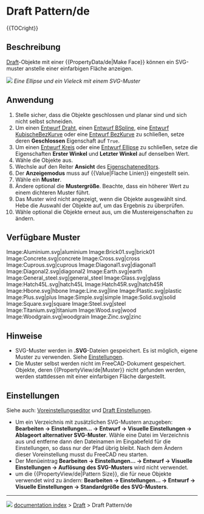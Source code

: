 # Draft Pattern/de
{{TOCright}}

## Beschreibung

[Draft](Draft_Workbench/de.md)-Objekte mit einer {{PropertyData/de|Make Face}} können ein SVG-muster anstelle einer einfarbigen Fläche anzeigen.

![](images/DraftPatternSample.png ) 
*Eine Ellipse und ein Vieleck mit einem SVG-Muster*

## Anwendung

1.  Stelle sicher, dass die Objekte geschlossen und planar sind und sich nicht selbst schneiden.
2.  Um einen [Entwurf Draht](Draft_Wire/de.md), einen [Entwurf BSpline](Draft_BSpline/de.md), eine [Entwurf KubischeBezKurve](Draft_CubicBezCurve/de.md) oder eine [Entwurf BezKurve](Draft_BezCurve/de.md) zu schließen, setze deren **Geschlossen** Eigenschaft auf `True`.
3.  Um einen [Entwurf Kreis](Draft_Circle/de.md) oder eine [Entwurf Ellipse](Draft_Ellipse/de.md) zu schließen, setze die Eigenschaften **Erster Winkel** und **Letzter Winkel** auf denselben Wert.
4.  Wähle die Objekte aus.
5.  Wechsle auf den Reiter **Ansicht** des [Eigenschateneditors](Property_editor/de.md).
6.  Der **Anzeigemodus** muss auf {{Value|Flache Linien}} eingestellt sein.
7.  Wähle ein **Muster**.
8.  Ändere optional die **Mustergröße**. Beachte, dass ein höherer Wert zu einem dichteren Muster führt.
9.  Das Muster wird nicht angezeigt, wenn die Objekte ausgewählt sind. Hebe die Auswahl der Objekte auf, um das Ergebnis zu überprüfen.
10. Wähle optional die Objekte erneut aus, um die Mustereigenschaften zu ändern.

## Verfügbare Muster 

Image:Aluminium.svg\|aluminium Image:Brick01.svg\|brick01 Image:Concrete.svg\|concrete Image:Cross.svg\|cross Image:Cuprous.svg\|cuprous Image:Diagonal1.svg\|diagonal1 Image:Diagonal2.svg\|diagonal2 Image:Earth.svg\|earth Image:General_steel.svg\|general_steel Image:Glass.svg\|glass Image:Hatch45L.svg\|hatch45L Image:Hatch45R.svg\|hatch45R Image:Hbone.svg\|hbone Image:Line.svg\|line Image:Plastic.svg\|plastic Image:Plus.svg\|plus Image:Simple.svg\|simple Image:Solid.svg\|solid Image:Square.svg\|square Image:Steel.svg\|steel Image:Titanium.svg\|titanium Image:Wood.svg\|wood Image:Woodgrain.svg\|woodgrain Image:Zinc.svg\|zinc

## Hinweise

-   SVG-Muster werden in **.SVG**-Dateien gespeichert. Es ist möglich, eigene Muster zu verwenden. Siehe [Einstellungen](#Einstellungen.md).
-   Die Muster selbst werden nicht im FreeCAD-Dokument gespeichert. Objekte, deren {{PropertyView/de|Muster}} nicht gefunden werden, werden stattdessen mit einer einfarbigen Fläche dargestellt.

## Einstellungen

Siehe auch: [Voreinstellungseditor](Preferences_Editor/de.md) und [Draft Einstellungen](Draft_Preferences/de.md).

-   Um ein Verzeichnis mit zusätzlichen SVG-Mustern anzugeben: **Bearbeiten → Einstellungen... → Entwurf → Visuelle Einstellungen → Ablageort alternativer SVG-Muster**. Wähle eine Datei im Verzeichnis aus und entferne dann den Dateinamen im Eingabefeld für die Einstellungen, so dass nur der Pfad übrig bleibt. Nach dem Ändern dieser Voreinstellung musst du FreeCAD neu starten.
-   Der Menüeintrag **Bearbeiten → Einstellungen... → Entwurf → Visuelle Einstellungen →  Auflösung des SVG-Musters** wird nicht verwendet.
-   um die {{PropertyView/de|Pattern Size}}, die für neue Objekte verwendet wird zu ändern: **Bearbeiten → Einstellungen... → Entwurf → Visuelle Einstellungen → Standardgröße des SVG-Musters**.



---
![](images/Button_right.svg) [documentation index](../README.md) > [Draft](Draft_Workbench.md) > Draft Pattern/de
